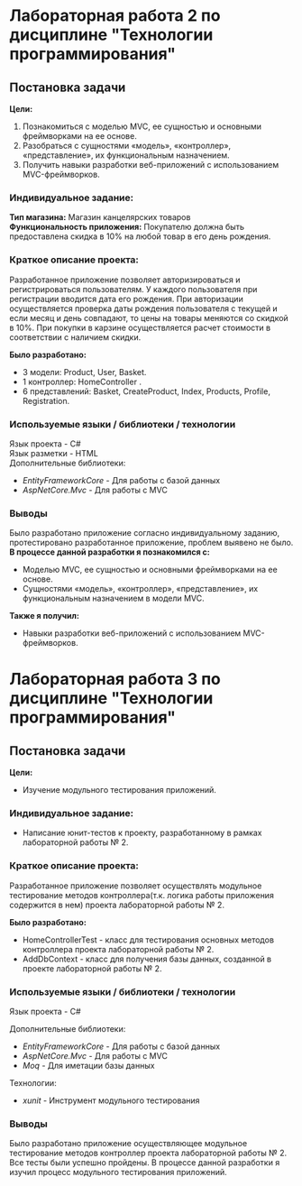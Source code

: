 # Лабораторная работа 2 по дисциплине "Технологии программирования"
## Постановка задачи
**Цели:**
1. Познакомиться c моделью MVC, ее сущностью и основными фреймворками на ее основе.
2. Разобраться с сущностями «модель», «контроллер», «представление», их функциональным
назначением.
3. Получить навыки разработки веб-приложений с использованием MVC-фреймворков.

### Индивидуальное задание:
**Тип магазина:** Магазин канцелярских товаров  
**Функциональность приложения:** Покупателю должна быть предоставлена скидка в 10% на любой товар в его день рождения.
### Краткое описание проекта:
Разработанное приложение позволяет авторизироваться и регистрироваться пользователям. У каждого пользователя при регистрации вводится дата его рождения. При авторизации осуществляется проверка даты рождения пользователя с текущей и если месяц и день совпадают, то цены на товары меняются со скидкой в 10%. При покупки в карзине осуществляется расчет стоимости в соответствии с наличием скидки.

**Было разработано:**
* 3 модели: Product, User, Basket.
* 1 контроллер: HomeController .
* 6 представлений: Basket, CreateProduct, Index, Products, Profile, Registration.  

### Используемые языки / библиотеки / технологии
Язык проекта - C#  
Язык разметки - HTML  
Дополнительные библиотеки:
* *EntityFrameworkCore* - Для работы с базой данных
* *AspNetCore.Mvc* - Для работы с MVC

### Выводы
Было разработано приложение согласно индивидуальному заданию, протестировано разработанное приложение, проблем выявено не было.
**В процессе данной разработки я познакомился с:**
* Моделью MVC, ее сущностью и основными фреймворками на ее основе.
* Сущностями «модель», «контроллер», «представление», их функциональным назначением в модели MVC.  

**Также я получил:**
* Навыки разработки веб-приложений с использованием MVC-фреймворков.
  
# Лабораторная работа 3 по дисциплине "Технологии программирования"
## Постановка задачи
**Цели:**
* Изучение модульного тестирования приложений.

### Индивидуальное задание:
* Написание юнит-тестов к проекту, разработанному в рамках лабораторной работы № 2.
### Краткое описание проекта:
Разработанное приложение позволяет осуществлять модульное тестирование методов контроллера(т.к. логика работы приложения содержится в нем) проекта лабораторной работы № 2.

**Было разработано:**
* HomeControllerTest - класс для тестирования основных методов контроллера проекта лабораторной работы № 2.
* AddDbContext - класс для получения базы данных, созданной в проекте лабораторной работы № 2.

### Используемые языки / библиотеки / технологии
Язык проекта - C#
  
Дополнительные библиотеки:
* *EntityFrameworkCore* - Для работы с базой данных
* *AspNetCore.Mvc* - Для работы с MVC
* *Moq* - Для иметации базы данных
  
Технологии:
* *xunit* - Инструмент модульного тестирования 

### Выводы
Было разработано приложение осуществляющее модульное тестирование методов контроллер проекта лабораторной работы № 2. Все тесты были успешно пройдены. В процессе данной разработки я изучил процесс модульного тестирования приложений.
